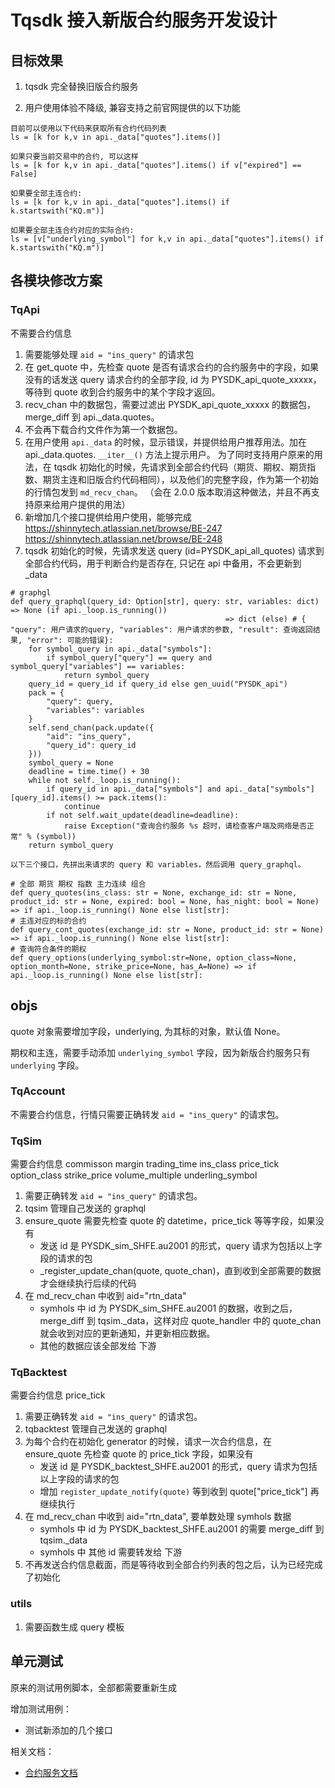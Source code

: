 # Tqsdk 接入新版合约服务开发设计

## 目标效果

1. tqsdk 完全替换旧版合约服务

2. 用户使用体验不降级, 兼容支持之前官网提供的以下功能

```
目前可以使用以下代码来获取所有合约代码列表
ls = [k for k,v in api._data["quotes"].items()]

如果只要当前交易中的合约, 可以这样
ls = [k for k,v in api._data["quotes"].items() if v["expired"] == False]

如果要全部主连合约:
ls = [k for k,v in api._data["quotes"].items() if k.startswith("KQ.m")]

如果要全部主连合约对应的实际合约:
ls = [v["underlying_symbol"] for k,v in api._data["quotes"].items() if k.startswith("KQ.m")]
```

## 各模块修改方案

### TqApi

不需要合约信息

1. 需要能够处理 `aid = "ins_query"` 的请求包
2. 在 get_quote 中，先检查 quote 是否有请求合约的合约服务中的字段，如果没有的话发送 query 请求合约的全部字段, id 为 PYSDK_api_quote_xxxxx，等待到 quote 收到合约服务中的某个字段才返回。
3. recv_chan 中的数据包，需要过滤出 PYSDK_api_quote_xxxxx 的数据包，merge_diff 到 api._data.quotes。
4. 不会再下载合约文件作为第一个数据包。
5. 在用户使用 `api._data` 的时候，显示错误，并提供给用户推荐用法。加在 api._data.quotes. `__iter__()` 方法上提示用户。
    为了同时支持用户原来的用法，在 tqsdk 初始化的时候，先请求到全部合约代码（期货、期权、期货指数、期货主连和旧版合约代码相同），以及他们的完整字段，作为第一个初始的行情包发到 `md_recv_chan`。
    （会在 2.0.0 版本取消这种做法，并且不再支持原来给用户提供的用法）
6. 新增加几个接口提供给用户使用，能够完成 https://shinnytech.atlassian.net/browse/BE-247 https://shinnytech.atlassian.net/browse/BE-248
7. tqsdk 初始化的时候，先请求发送 query (id=PYSDK_api_all_quotes) 请求到全部合约代码，用于判断合约是否存在, 只记在 api 中备用，不会更新到 _data
 
```
# graphgl
def query_graphql(query_id: Option[str], query: str, variables: dict) => None (if api._loop.is_running())
                                                => dict (else) # { "query": 用户请求的query, "variables": 用户请求的参数, "result": 查询返回结果, "error": 可能的错误}:
    for symbol_query in api._data["symbols"]:
        if symbol_query["query"] == query and symbol_query["variables"] == variables:
            return symbol_query
    query_id = query_id if query_id else gen_uuid("PYSDK_api")
    pack = {
        "query": query,
        "variables": variables
    }
    self.send_chan(pack.update({
        "aid": "ins_query",
        "query_id": query_id
    }))
    symbol_query = None
    deadline = time.time() + 30
    while not self._loop.is_running():
        if query_id in api._data["symbols"] and api._data["symbols"][query_id].items() >= pack.items():
            continue
        if not self.wait_update(deadline=deadline):
            raise Exception("查询合约服务 %s 超时，请检查客户端及网络是否正常" % (symbol))
    return symbol_query

以下三个接口，先拼出来请求的 query 和 variables，然后调用 query_graphql。

# 全部 期货 期权 指数 主力连续 组合
def query_quotes(ins_class: str = None, exchange_id: str = None, product_id: str = None, expired: bool = None, has_night: bool = None) => if api._loop.is_running() None else list[str]:
# 主连对应的标的合约
def query_cont_quotes(exchange_id: str = None, product_id: str = None) => if api._loop.is_running() None else list[str]:
# 查询符合条件的期权
def query_options(underlying_symbol:str=None, option_class=None, option_month=None, strike_price=None, has_A=None) => if api._loop.is_running() None else list[str]:

```


## objs

quote 对象需要增加字段，underlying, 为其标的对象，默认值 None。

期权和主连，需要手动添加 `underlying_symbol` 字段，因为新版合约服务只有 `underlying` 字段。

### TqAccount

不需要合约信息，行情只需要正确转发 `aid = "ins_query"` 的请求包。 


### TqSim

需要合约信息
commisson margin trading_time ins_class price_tick option_class strike_price volume_multiple underling_symbol

1. 需要正确转发 `aid = "ins_query"` 的请求包。
2. tqsim 管理自己发送的 graphql
3. ensure_quote 需要先检查 quote 的 datetime，price_tick 等等字段，如果没有
    - 发送 id 是 PYSDK_sim_SHFE.au2001 的形式，query 请求为包括以上字段的请求的包
    - _register_update_chan(quote, quote_chan)，直到收到全部需要的数据才会继续执行后续的代码
4. 在 md_recv_chan 中收到 aid="rtn_data"
    - symhols 中 id 为 PYSDK_sim_SHFE.au2001 的数据，收到之后，merge_diff 到 tqsim._data，这样对应 quote_handler 中的 quote_chan 就会收到对应的更新通知，并更新相应数据。
    - 其他的数据应该全部发给 下游

### TqBacktest

需要合约信息
price_tick

1. 需要正确转发 `aid = "ins_query"` 的请求包。
2. tqbacktest 管理自己发送的 graphql
3. 为每个合约在初始化 generator 的时候，请求一次合约信息，在 ensure_quote 先检查 quote 的 price_tick 字段，如果没有
    - 发送 id 是 PYSDK_backtest_SHFE.au2001 的形式，query 请求为包括以上字段的请求的包
    - 增加 `register_update_notify(quote)` 等到收到 quote["price_tick"] 再继续执行
4. 在 md_recv_chan 中收到 aid="rtn_data", 要单数处理 symhols 数据
    - symhols 中 id 为 PYSDK_backtest_SHFE.au2001 的需要 merge_diff 到 tqsim._data
    - symhols 中 其他 id 需要转发给 下游
5. 不再发送合约信息截面，而是等待收到全部合约列表的包之后，认为已经完成了初始化


### utils

1. 需要函数生成 query 模板


## 单元测试

原来的测试用例脚本，全部都需要重新生成

增加测试用例：

* 测试新添加的几个接口


相关文档：
+ [合约服务文档](https://shinnytech.atlassian.net/wiki/spaces/EFS/pages/29786314/GraphQL+Api)
